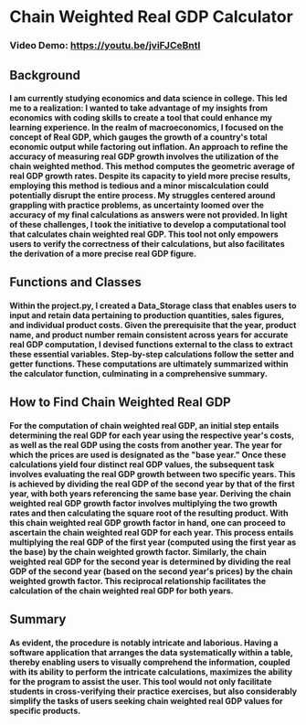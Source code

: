 # Chain Weighted Real GDP Calculator
### Video Demo: https://youtu.be/jviFJCeBntI
## Background
#### I am currently studying economics and data science in college. This led me to a realization: I wanted to take advantage of my insights from economics with coding skills to create a tool that could enhance my learning experience. In the realm of macroeconomics, I focused on the concept of Real GDP, which gauges the growth of a country's total economic output while factoring out inflation. An approach to refine the accuracy of measuring real GDP growth involves the utilization of the chain weighted method. This method computes the geometric average of real GDP growth rates. Despite its capacity to yield more precise results, employing this method is tedious and a minor miscalculation could potentially disrupt the entire process. My struggles centered around grappling with practice problems, as uncertainty loomed over the accuracy of my final calculations as answers were not provided. In light of these challenges, I took the initiative to develop a computational tool that calculates chain weighted real GDP. This tool not only empowers users to verify the correctness of their calculations, but also facilitates the derivation of a more precise real GDP figure.

## Functions and Classes
#### Within the project.py, I created a Data_Storage class that enables users to input and retain data pertaining to production quantities, sales figures, and individual product costs. Given the prerequisite that the year, product name, and product number remain consistent across years for accurate real GDP computation, I devised functions external to the class to extract these essential variables. Step-by-step calculations follow the setter and getter functions. These computations are ultimately summarized within the calculator function, culminating in a comprehensive summary.

## How to Find Chain Weighted Real GDP
#### For the computation of chain weighted real GDP, an initial step entails determining the real GDP for each year using the respective year's costs, as well as the real GDP using the costs from another year. The year for which the prices are used is designated as the "base year." Once these calculations yield four distinct real GDP values, the subsequent task involves evaluating the real GDP growth between two specific years. This is achieved by dividing the real GDP of the second year by that of the first year, with both years referencing the same base year. Deriving the chain weighted real GDP growth factor involves multiplying the two growth rates and then calculating the square root of the resulting product. With this chain weighted real GDP growth factor in hand, one can proceed to ascertain the chain weighted real GDP for each year. This process entails multiplying the real GDP of the first year (computed using the first year as the base) by the chain weighted growth factor. Similarly, the chain weighted real GDP for the second year is determined by dividing the real GDP of the second year (based on the second year's prices) by the chain weighted growth factor. This reciprocal relationship facilitates the calculation of the chain weighted real GDP for both years.

## Summary
#### As evident, the procedure is notably intricate and laborious. Having a software application that arranges the data systematically within a table, thereby enabling users to visually comprehend the information, coupled with its ability to perform the intricate calculations, maximizes the ability for the program to assist the user. This tool would not only facilitate students in cross-verifying their practice exercises, but also considerably simplify the tasks of users seeking chain weighted real GDP values for specific products.
